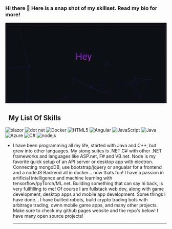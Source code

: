 ### Hi there 👋 Here is a snap shot of my skillset. Read my bio for more!


![Hey there, I am Parker Bidigare.](https://github.com/sovr610/sovr610/raw/master/github-gif.gif)

## &nbsp; My List Of Skills

<img src="https://cdn.jsdelivr.net/gh/devicons/devicon@latest/icons/blazor/blazor-original.svg" alt="blazor" width="50" height="50" /> <img src="https://cdn.jsdelivr.net/gh/devicons/devicon@latest/icons/dot-net/dot-net-plain-wordmark.svg" alt="dot net" width="50" height="50"/> <img src="https://cdn.jsdelivr.net/gh/devicons/devicon@latest/icons/docker/docker-original-wordmark.svg" alt="Docker" Width="50" height="50"/> <img src="https://cdn.jsdelivr.net/gh/devicons/devicon@latest/icons/html5/html5-original-wordmark.svg" alt="HTML5" width="50" height="50"/> <img src="https://cdn.jsdelivr.net/gh/devicons/devicon@latest/icons/angularjs/angularjs-original.svg" alt="Angular" width="50" height="50"/> <img src="https://cdn.jsdelivr.net/gh/devicons/devicon@latest/icons/javascript/javascript-plain.svg" alt="JavaScript" width="50" height="50"/> <img src="https://cdn.jsdelivr.net/gh/devicons/devicon@latest/icons/java/java-original-wordmark.svg" alt="Java" width="50" height="50"/> <img src="https://cdn.jsdelivr.net/gh/devicons/devicon@latest/icons/azure/azure-original-wordmark.svg" alt="Azure" width="50" height="50"/> <img src="https://cdn.jsdelivr.net/gh/devicons/devicon@latest/icons/csharp/csharp-original.svg" alt="C#" width="50" height="50"/> <img src="https://cdn.jsdelivr.net/gh/devicons/devicon@latest/icons/nodejs/nodejs-original-wordmark.svg" alt="nodejs" width="50" height="50" title="node.js"/>
          

- I have been programming all my life, started with Java and C++, but grew into other langauges. My stong suites is .NET C# with
  other .NET frameworks and languages like ASP.net, F# and VB.net. Node is my favorite quick setup of an API server or desktop
  app with electron. Connecting mongoDB, use bootstrap/jquery or angualar for a frontend and a nodeJS Backend all in docker... 
  now thats fun! I have a passion in artificial intelligence and machine learning with tensorflow/pyTorch/ML.net. Building
  something that can say hi back, is very fullfilling to me! Of course I am fullstack web dev, along with game development,
  desktop apps and mobile app development. Some things I have done... I have builted robots, build crypto trading bots with
  arbitrage trading, ownn mobile game apps, and many other projects. Make sure to check my github pages website and the repo's
  below! I have many open source projects!<hr/><br/>


<!--
**sovr610/sovr610** is a ✨ _special_ ✨ repository because its `README.md` (this file) appears on your GitHub profile.

Here are some ideas to get you started:

- 🔭 I’m currently working on ...
- 🌱 I’m currently learning ...
- 👯 I’m looking to collaborate on ...
- 🤔 I’m looking for help with ...
- 💬 Ask me about ...
- 📫 How to reach me: ...
- 😄 Pronouns: ...
- ⚡ Fun fact: ...
-->
